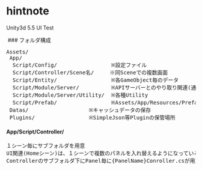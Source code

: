 # hintnote
Unity3d 5.5 UI Test

<img src="http://i.imgur.com/0ARI6my.png" alt="" title="">
### フォルダ構成
<pre>
Assets/
 App/
  Script/Config/                 ※設定ファイル
  Script/Controller/Scene名/     ※同Sceneでの複数画面
  Script/Entity/                 ※各GameObject毎のデータ
  Script/Module/Server/          ※APIサーバーとのやり取り関連(通信関連)
  Script/Module/Server/Utility/  ※各種Utility
  Script/Prefab/                 ※Assets/App/Resources/Prefabの制御Script
 Datas/                   ※キャッシュデータの保存
 Plugins/                 ※SimpleJson等Pluginの保管場所
</pre>

#### App/Script/Controller/
<pre>
１シーン毎にサブフォルダを用意
UI関連(Homeシーン)は、１シーンで複数のパネルを入れ替えるようになっているので
Controllerのサブフォルダ下にPanel毎に{PanelName}Conroller.csが用意されてある
</pre>

